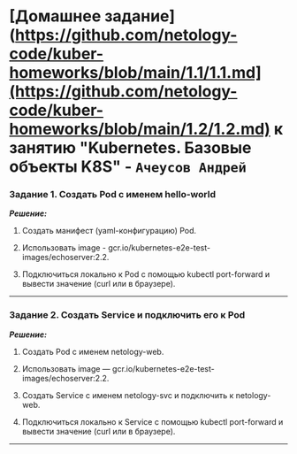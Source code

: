 # [Домашнее задание](https://github.com/netology-code/kuber-homeworks/blob/main/1.1/1.1.md](https://github.com/netology-code/kuber-homeworks/blob/main/1.2/1.2.md) к занятию  "Kubernetes. Базовые объекты K8S" - `Ачеусов Андрей`


### Задание 1. Создать Pod с именем hello-world  

***Решение:***  

1. Создать манифест (yaml-конфигурацию) Pod.  


2. Использовать image - gcr.io/kubernetes-e2e-test-images/echoserver:2.2.  


3. Подключиться локально к Pod с помощью kubectl port-forward и вывести значение (curl или в браузере).  
 


---


### Задание 2. Создать Service и подключить его к Pod  

***Решение:***  

1. Создать Pod с именем netology-web.  


2. Использовать image — gcr.io/kubernetes-e2e-test-images/echoserver:2.2.  


3. Создать Service с именем netology-svc и подключить к netology-web.  


4. Подключиться локально к Service с помощью kubectl port-forward и вывести значение (curl или в браузере).  



---
